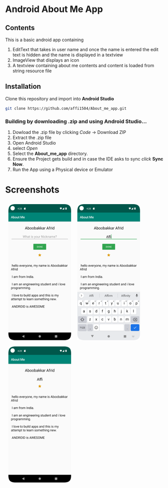 # Android About Me App
<h2>Contents</h2>

This is a basic android app containing 
1. EditText that takes in user name and once the name is entered the edit text is hidden and the name is displayed in a textview
1. ImageView that displays an icon
1. A textview containing about me contents and content is loaded from string resource file



## Installation
Clone this repository and import into **Android Studio**
```bash
git clone https://github.com/affi1504/About_me_app.git
```

<h3>Building by downloading .zip and using Android Studio...</h3>

1. Dowload the .zip file by clicking *Code* -> Download ZIP
1. Extract the .zip file
1. Open Android Studio
1. select *Open*
1. Select the **About_me_app** directory.
1. Ensure the Project gets build and in case the IDE asks to sync *click* **Sync Now**.
1. Run the App using a Physical device or Emulator

# Screenshots
[<img src="screenshots/Screenshot_1.png" align="left"
width="200" hspace="10" vspace="10">](screenshots/Screenshot_1.png)

[<img src="screenshots/Screenshot_2.png" align="left"
width="200" hspace="10" vspace="10">](screenshots/Screenshot_2.png)

[<img src="screenshots/Screenshot_3.png" align="left"
width="200" hspace="10" vspace="10">](screenshots/Screenshot_3.png)
